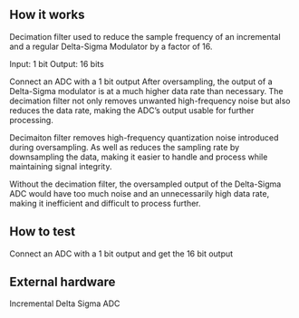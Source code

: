 <!---

This file is used to generate your project datasheet. Please fill in the information below and delete any unused
sections.

You can also include images in this folder and reference them in the markdown. Each image must be less than
512 kb in size, and the combined size of all images must be less than 1 MB.
-->

## How it works

Decimation filter used to reduce the sample frequency of an incremental and a regular Delta-Sigma Modulator by a factor of 16.

Input: 1 bit
Output: 16 bits

Connect an ADC with a 1 bit output 
After oversampling, the output of a Delta-Sigma modulator is at a much higher data rate than necessary. The decimation filter not only removes unwanted high-frequency noise but also reduces the data rate, making the ADC’s output usable for further processing.

Decimaiton filter removes high-frequency quantization noise introduced during oversampling. As well as reduces the sampling rate by downsampling the data, making it easier to handle and process while maintaining signal integrity.

Without the decimation filter, the oversampled output of the Delta-Sigma ADC would have too much noise and an unnecessarily high data rate, making it inefficient and difficult to process further.


## How to test

Connect an ADC with a 1 bit output and get the 16 bit output

## External hardware

Incremental Delta Sigma ADC
